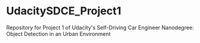 # UdacitySDCE_Project1
Repository for Project 1 of Udacity's Self-Driving Car Engineer Nanodegree: Object Detection in an Urban Environment
